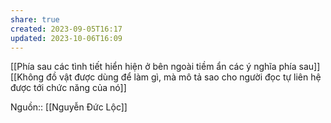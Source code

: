 ```yaml
---
share: true
created: 2023-09-05T16:17
updated: 2023-10-06T16:09
---
```

[[Phía sau các tình tiết hiển hiện ở bên ngoài tiềm ẩn các ý nghĩa phía sau]]
[[Không đồ vật được dùng để làm gì, mà mô tả sao cho người đọc tự liên hệ được tới chức năng của nó]] 

Nguồn:: [[Nguyễn Đức Lộc]]
